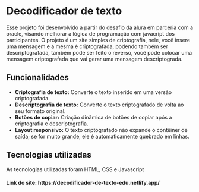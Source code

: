 <h1> Decodificador de texto</h1>


<p>Esse projeto foi desenvolvido a partir do desafio da alura em parceria com a oracle, visando melhorar a lógica de programação com javacript dos participantes. O projeto é um site simples de criptografia, nele, você insere uma mensagem e a mesma é criptografada, podendo também ser descriptografada, também pode ser feito o reverso, você pode colocar uma mensagem criptografada que vai gerar uma mensagem descriptograda.</p>

<h2>Funcionalidades</h2>

<ul>
    <li><strong>Criptografia de texto:</strong> Converte o texto inserido em uma versão criptografada.</li>
    <li><strong>Descriptografia de texto:</strong> Converte o texto criptografado de volta ao seu formato original.</li>
    <li><strong>Botões de copiar:</strong> Criação dinâmica de botões de copiar após a criptografia e descriptografia.</li>
    <li><strong>Layout responsivo:</strong> O texto criptografado não expande o contêiner de saída; se for muito grande, ele é automaticamente quebrado em linhas.</li>
</ul>

<h2>Tecnologias utilizadas</h2>

<p>As tecnologias utilizadas foram HTML, CSS e Javascript</p>

<h4>Link do site: https://decodificador-de-texto-edu.netlify.app/</h4>


